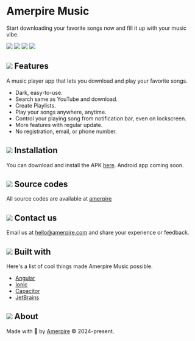 # Amerpire Music

Start downloading your favorite songs now and fill it up with your music vibe.

![](music-1.jpg)
![](music-2.jpg)
![](music-3.jpg)
![](music-4.jpg)

## ![](features.svg) Features

A music player app that lets you download and play your favorite songs.

- Dark, easy-to-use.
- Search same as YouTube and download.
- Create Playlists.
- Play your songs anywhere, anytime.
- Control your playing song from notification bar, even on lockscreen.
- More features with regular update.
- No registration, email, or phone number.

## ![](installation.svg) Installation

  You can download and install the APK [here](https://github.com/amerpire/music/releases/download/1.0.0/app-release.apk). Android app coming soon.

## ![](source-codes.svg) Source codes

All source codes are available at [amerpire](https://github.com/amerpire)

## ![](contact-us.svg) Contact us

Email us at [hello@amerpire.com](mailto:hello@amerpire.com) and share your experience or feedback.

## ![](built-with.svg) Built with

Here's a list of cool things made Amerpire Music possible.

- [Angular](https://angular.io/)
- [Ionic](https://ionicframework.com/)
- [Capacitor](https://capacitorjs.com/)
- [JetBrains](https://www.jetbrains.com/)

## ![](about.svg) About

Made with 💖 by [Amerpire](https://amerpire.com) &copy; 2024-present.
